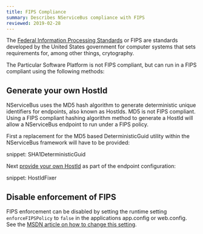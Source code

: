 ```yaml
---
title: FIPS Compliance
summary: Describes NServiceBus compliance with FIPS
reviewed: 2019-02-28
---
```


The [Federal Information Processing Standards](https://en.wikipedia.org/wiki/Federal_Information_Processing_Standards) or FIPS are standards developed by the United States government for computer systems that sets requirements for, among other things, crytography.

The Particular Software Platform is not FIPS compliant, but can run in a FIPS compliant using the following methods:

## Generate your own HostId

NServiceBus uses the MD5 hash algorithm to generate deterministic unique identifiers for endpoints, also known as HostIds. MD5 is not FIPS compliant. Using a FIPS compliant hashing algorithm method to generate a HostId will allow a NServiceBus endpoint to run under a FIPS policy.

First a replacement for the MD5 based DeterministicGuid utility within the NServiceBus framework will have to be provided:

snippet: SHA1DeterministicGuid

Next [provide your own HostId](https://docs.particular.net/nservicebus/hosting/override-hostid) as part of the endpoint configuration:

snippet: HostIdFixer

## Disable enforcement of FIPS

FIPS enforcement can be disabled by setting the runtime setting `enforceFIPSPolicy` to `false` in the applications app.config or web.config. See the [MSDN article on how to change this setting](https://msdn.microsoft.com/en-us/library/hh202806(v=vs.110).aspx).

